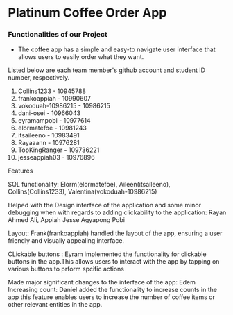 # Platinum Coffee Order App

### Functionalities of our Project
* The coffee app has a simple and easy-to navigate user interface that allows users to easily order what they want.

Listed below are each team member's github account and student ID number, respectively.

1. Collins1233 - 10945788
2. frankoappiah - 10990607
3. vokoduah-10986215 - 10986215
4. dani-osei - 10966043
5. eyramampobi - 10977614
6. elormatefoe - 10981243
7. itsaileeno - 10983491
8. Rayaaann - 10976281
9. TopKingRanger - 109736221
10. jesseappiah03 - 10976896

Features

SQL functionality: Elorm(elormatefoe), Aileen(itsaileeno), Collins(Collins1233), Valentina(vokoduah-10986215)

Helped with the Design interface of the application and some minor debugging when with regards to adding clickability to the application: Rayan Ahmed Ali, Appiah Jesse Agyapong Pobi

Layout: Frank(frankoappiah) handled the layout of the app, ensuring a user friendly and visually appealing interface.

CLickable buttons : Eyram implemented the functionality for clickable buttons in the app.This allows users to interact with the app by tapping on various buttons to prform spcific actions

Made major significant changes to the interface of the app: Edem
Increasing count: Daniel added the functionality to increase counts in the app this feature enables users to increase the number of coffee items or other relevant entities in the app.

